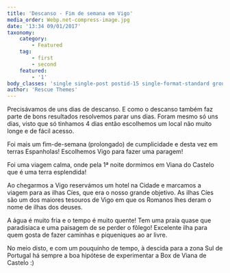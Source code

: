 ```yaml
---
title: 'Descanso - Fim de semana em Vigo'
media_order: Webp.net-compress-image.jpg
date: '13:34 09/01/2017'
taxonomy:
    category:
        - Featured
    tag:
        - first
        - second
    featured:
        - '1'
body_classes: 'single single-post postid-15 single-format-standard group-blog'
author: 'Rescue Themes'
---
```


Precisávamos de uns dias de descanso. E como o descanso também faz parte de bons resultados resolvemos parar uns dias. Foram mesmo só uns dias, visto que só tinhamos 4 dias então escolhemos um local não muito longe e de fácil acesso.

Foi mais um fim-de-semana (prolongado) de cumplicidade e desta vez em terras Espanholas! Escolhemos Vigo para fazer uma paragem!

Foi uma viagem calma, onde pela 1ª noite dormimos em Viana do Castelo que é uma terra esplendida!

Ao chegarmos a Vigo reservámos um hotel na Cidade e marcamos a viagem para as ilhas Cíes, que era o nosso grande objetivo. As ilhas Cíes são um dos maiores tesouros de Vigo em que os Romanos lhes deram o nome de ilhas dos deuses.

A água é muito fria e o tempo é muito quente! Tem uma praia quase que paradisiaca e uma paisagem de se perder o fôlego! Excelente ilha para quem gosta de fazer caminhas e piqueniques ao ar livre. 

No meio disto, e com um pouquinho de tempo, à descida para a zona Sul de Portugal há sempre a boa hipótese de experimentar a Box de Viana de Castelo :)